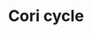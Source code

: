 ---
annotations:
- type: Pathway Ontology
  value: energy metabolic pathway
authors:
- Mkutmon
- MaintBot
- Eweitz
- Egonw
description: ''
last-edited: 2021-10-07
organisms:
- Bos taurus
redirect_from:
- /index.php/Pathway:WP3114
- /instance/WP3114
schema-jsonld:
- '@context': https://schema.org/
  '@id': https://wikipathways.github.io/pathways/WP3114.html
  '@type': Dataset
  creator:
    '@type': Organization
    name: WikiPathways
  description: ''
  keywords:
  - ''
  - G6PD
  - 3 Phosphoglycerate
  - Isomerase
  - Glycogen
  - 6P Gluconate
  - Gluconeogenesis
  - 6P Gluconic Acid Lactone
  - TPI1
  - DHAP
  - Glucose
  - Xylulose
  - Glycogenolysis
  - Pyruvate Kinase
  - PGK2
  - Kreb's Cycle
  - Sedoheptulose
  - Glycolosis
  - ATP
  - ADP
  - ALDOA
  - LDHA
  - Fructose 1,6-bisphosphate
  - Rubulose
  - GPI
  - Gluconolactonase
  - PGK1
  - SLC2A2
  - Epimerase
  - TALDO1
  - HK1
  - Phosphoenol Pyruvate
  - Glycogenesis
  - 1, 3 Bisphosphate Glycerate
  - Insulin
  - Ribose
  - 2 Phosphoglycerate
  - GAPDH
  - Lactate
  - PFKP
  - NADH
  - G6P
  - GPT
  - Enolase
  - SLC2A4
  - Alanine
  - Pyruvate
  - NAD+
  - SLC2A1
  - H2O
  - Transketolase
  - Fructose 6P
  - Erythrose
  - G3P
  - PGAM1
  license: CC0
  name: Cori cycle
seo: CreativeWork
title: Cori cycle
wpid: WP3114
---
